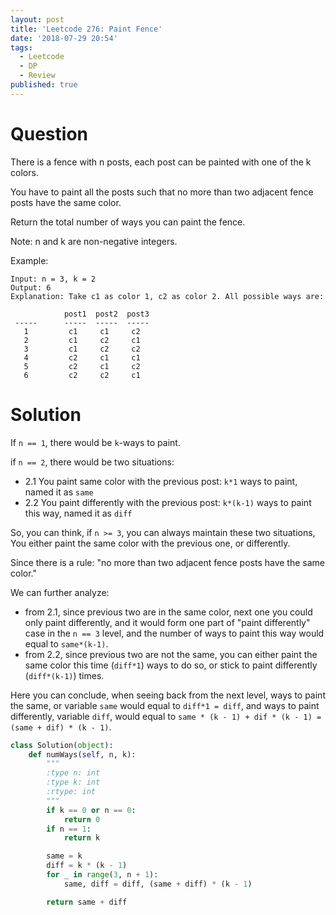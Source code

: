 ```yaml
---
layout: post
title: 'Leetcode 276: Paint Fence'
date: '2018-07-29 20:54'
tags:
  - Leetcode
  - DP
  - Review
published: true
---
```


# Question
There is a fence with n posts, each post can be painted with one of the k colors.

You have to paint all the posts such that no more than two adjacent fence posts have the same color.

Return the total number of ways you can paint the fence.

Note:
n and k are non-negative integers.

Example:

```
Input: n = 3, k = 2
Output: 6
Explanation: Take c1 as color 1, c2 as color 2. All possible ways are:

            post1  post2  post3      
 -----      -----  -----  -----       
   1         c1     c1     c2
   2         c1     c2     c1
   3         c1     c2     c2
   4         c2     c1     c1  
   5         c2     c1     c2
   6         c2     c2     c1
```

# Solution
If `n == 1`, there would be `k`-ways to paint.

if `n == 2`, there would be two situations:

* 2.1 You paint same color with the previous post: `k*1` ways to paint, named it as `same`
* 2.2 You paint differently with the previous post: `k*(k-1)` ways to paint this way, named it as `diff`

So, you can think, if `n >= 3`, you can always maintain these two situations, You either paint the same color with the previous one, or differently.

Since there is a rule: "no more than two adjacent fence posts have the same color."

We can further analyze:

* from 2.1, since previous two are in the same color, next one you could only paint differently, and it would form one part of "paint differently" case in the `n == 3` level, and the number of ways to paint this way would equal to `same*(k-1)`.
* from 2.2, since previous two are not the same, you can either paint the same color this time (`diff*1`) ways to do so, or stick to paint differently (`diff*(k-1)`) times.

Here you can conclude, when seeing back from the next level, ways to paint the same, or variable `same` would equal to `diff*1 = diff`, and ways to paint differently, variable `diff`, would equal to `same * (k - 1) + dif * (k - 1) = (same + dif) * (k - 1)`.

```python
class Solution(object):
    def numWays(self, n, k):
        """
        :type n: int
        :type k: int
        :rtype: int
        """
        if k == 0 or n == 0:
            return 0
        if n == 1:
            return k

        same = k
        diff = k * (k - 1)
        for _ in range(3, n + 1):
            same, diff = diff, (same + diff) * (k - 1)

        return same + diff

```
